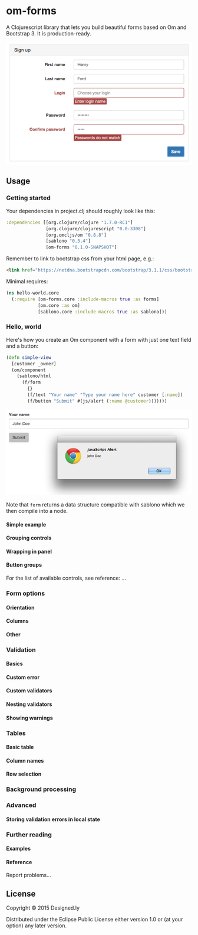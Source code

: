 # om-forms

A Clojurescript library that lets you build beautiful forms based on Om and Bootstrap 3. It is production-ready.

![](https://github.com/bilus/om-forms/blob/master/doc/images/sample.png)

## Usage

### Getting started

Your dependencies in project.clj should roughly look like this:

```clojure
:dependencies [[org.clojure/clojure "1.7.0-RC1"]
               [org.clojure/clojurescript "0.0-3308"]
               [org.omcljs/om "0.8.8"]
               [sablono "0.3.4"]
               [om-forms "0.1.0-SNAPSHOT"]
```

Remember to link to bootstrap css from your html page, e.g.:

```html
<link href="https://netdna.bootstrapcdn.com/bootstrap/3.1.1/css/bootstrap.min.css" rel="stylesheet"/>
```


Minimal requires:

```clojure
(ns hello-world.core
  (:require [om-forms.core :include-macros true :as forms]
            [om.core :as om]
            [sablono.core :include-macros true :as sablono]))
```

### Hello, world

Here's how you create an Om component with a form with just one text field and a button:

```clojure
(defn simple-view
  [customer _owner]
  (om/component
    (sablono/html
      (f/form
        {}
        (f/text "Your name" "Type your name here" customer [:name])
        (f/button "Submit" #(js/alert (:name @customer)))))))
```

![](https://github.com/bilus/om-forms/blob/master/doc/images/hello-world.png)

Note that `form` returns a data structure compatible with sablono which we then compile into a node.

#### Simple example
#### Grouping controls
#### Wrapping in panel
#### Button groups

For the list of available controls, see reference: ...

### Form options
#### Orientation
#### Columns
#### Other

### Validation
#### Basics
#### Custom error
#### Custom validators
#### Nesting validators
#### Showing warnings

### Tables
#### Basic table
#### Column names
#### Row selection

### Background processing

### Advanced
#### Storing validation errors in local state

### Further reading
#### Examples
#### Reference

Report problems...

## License

Copyright © 2015 Designed.ly

Distributed under the Eclipse Public License either version 1.0 or (at
your option) any later version.
